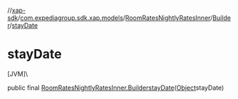 //[xap-sdk](../../../../index.md)/[com.expediagroup.sdk.xap.models](../../index.md)/[RoomRatesNightlyRatesInner](../index.md)/[Builder](index.md)/[stayDate](stay-date.md)

# stayDate

[JVM]\

public final [RoomRatesNightlyRatesInner.Builder](index.md)[stayDate](stay-date.md)([Object](https://docs.oracle.com/javase/8/docs/api/java/lang/Object.html)stayDate)
